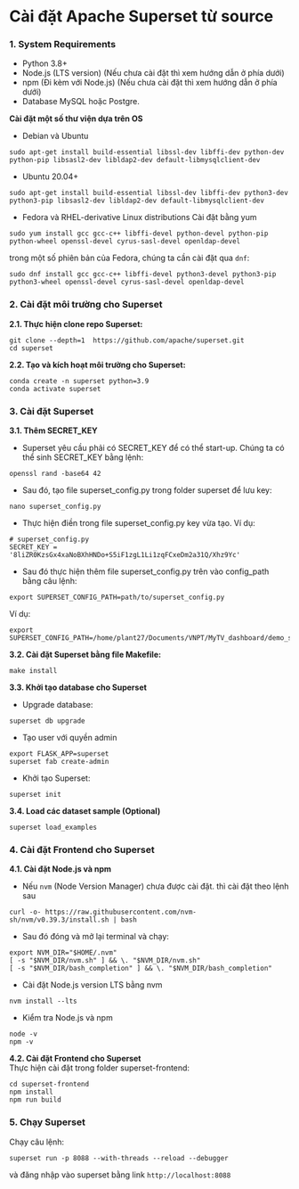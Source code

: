 # Cài đặt Apache Superset từ source

### 1. System Requirements

* Python 3.8+
* Node.js (LTS version) (Nếu chưa cài đặt thì xem hướng dẫn ở phía dưới)
* npm (Đi kèm với Node.js) (Nếu chưa cài đặt thì xem hướng dẫn ở phía dưới)
* Database MySQL hoặc Postgre.

**Cài đặt một số thư viện dựa trên OS**
* Debian và Ubuntu
```shell
sudo apt-get install build-essential libssl-dev libffi-dev python-dev python-pip libsasl2-dev libldap2-dev default-libmysqlclient-dev
```
    
* Ubuntu 20.04+
```shell
sudo apt-get install build-essential libssl-dev libffi-dev python3-dev python3-pip libsasl2-dev libldap2-dev default-libmysqlclient-dev
```
    
* Fedora và RHEL-derivative Linux distributions
Cài đặt bằng yum
```shell
sudo yum install gcc gcc-c++ libffi-devel python-devel python-pip python-wheel openssl-devel cyrus-sasl-devel openldap-devel
```
    
trong một số phiên bản của Fedora, chúng ta cần cài đặt qua `dnf`:
```shell
sudo dnf install gcc gcc-c++ libffi-devel python3-devel python3-pip python3-wheel openssl-devel cyrus-sasl-devel openldap-devel
```
    


### 2. Cài đặt môi trường cho Superset

**2.1. Thực hiện clone repo Superset:**

```shell
git clone --depth=1  https://github.com/apache/superset.git
cd superset
```

**2.2. Tạo và kích hoạt môi trường cho Superset:**

```shell
conda create -n superset python=3.9
conda activate superset
```
### 3. Cài đặt Superset

**3.1. Thêm SECRET_KEY** 
* Superset yêu cầu phải có SECRET_KEY để có thể start-up. Chúng ta có thể sinh SECRET_KEY bằng lệnh:
```shell
openssl rand -base64 42
```
    
* Sau đó, tạo file superset_config.py trong folder superset để lưu key:

```shell
nano superset_config.py
```
    
* Thực hiện điền trong file superset_config.py key vừa tạo. Ví dụ:
```shell
# superset_config.py
SECRET_KEY = '8liZR0KzsGx4xaNoBXhHNDo+S5iF1zgL1Li1zqFCxeDm2a31Q/Xhz9Yc'
```
    
* Sau đó thực hiện thêm file superset_config.py trên vào config_path bằng câu lệnh:
```shell
export SUPERSET_CONFIG_PATH=path/to/superset_config.py
```
Ví dụ: 

```shell
export SUPERSET_CONFIG_PATH=/home/plant27/Documents/VNPT/MyTV_dashboard/demo_superset3/superset/superset_config.py
```

**3.2. Cài đặt Superset bằng file Makefile:**
```shell
make install
```
    
**3.3. Khởi tạo database cho Superset**

* Upgrade database:
```shell
superset db upgrade
```
    
* Tạo user với quyền admin
```shell
export FLASK_APP=superset
superset fab create-admin
```
    
* Khởi tạo Superset:
```shell
superset init
```
    
**3.4. Load các dataset sample (Optional)**
```shell
superset load_examples
```
    
### 4. Cài đặt Frontend cho Superset

**4.1. Cài đặt Node.js và npm**

* Nếu `nvm` (Node Version Manager) chưa được cài đặt. thì cài đặt theo lệnh sau
```shell
curl -o- https://raw.githubusercontent.com/nvm-sh/nvm/v0.39.3/install.sh | bash
```
* Sau đó đóng và mở lại terminal và chạy:
```shell
export NVM_DIR="$HOME/.nvm"
[ -s "$NVM_DIR/nvm.sh" ] && \. "$NVM_DIR/nvm.sh"
[ -s "$NVM_DIR/bash_completion" ] && \. "$NVM_DIR/bash_completion"
```

* Cài đặt Node.js version LTS bằng nvm
```shell
nvm install --lts
```
* Kiểm tra Node.js và npm
```shell
node -v
npm -v
```

**4.2. Cài đặt Frontend cho Superset**    
Thực hiện cài đặt trong folder superset-frontend:
```shell
cd superset-frontend
npm install
npm run build
```
    
### 5. Chạy Superset
Chạy câu lệnh: 
```shell
superset run -p 8088 --with-threads --reload --debugger
```
và đăng nhập vào superset bằng link `http://localhost:8088`
